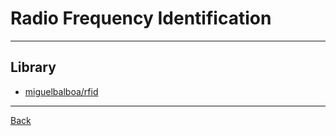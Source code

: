 # Radio Frequency Identification

---

## Library

- [miguelbalboa/rfid](https://github.com/miguelbalboa/rfid)

---

[Back](./../readme.md)
